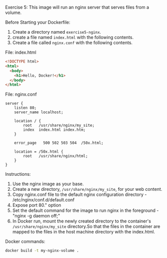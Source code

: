 Exercise 5: This image will run an nginx server that serves files from a volume.

Before Starting your Dockerfile:

1. Create a directory named `exercise5-nginx`.
2. create a file named `index.html` with the following contents.
3. Create a file called `nginx.conf` with the following contents.

File: index.html

```html
<!DOCTYPE html>
<html>
  <body>
    <h1>Hello, Docker!</h1>
  </body>
</html>
```

File: nginx.conf

```nginx
server {
    listen 80;
    server_name localhost;

    location / {
        root   /usr/share/nginx/my_site;
        index  index.html index.htm;
    }

    error_page   500 502 503 504  /50x.html;

    location = /50x.html {
        root   /usr/share/nginx/html;
    }
}
```

Instructions:

1. Use the nginx image as your base.
2. Create a new directory, `/usr/share/nginx/my_site`, for your web content.
3. Copy nginx.conf file to the default nginx configuration directory - /etc/nginx/conf.d/default.conf
4. Expose port 80." option
5. Set the default command for the image to run nginx in the foreground - "nginx -g daemon off;"
6. In Docker run, mount the newly created directory to the container's `/usr/share/nginx/my_site` directory.So that the files in the container are mapped to the files in the host machine directory with the index.html.

Docker commands:

```bash
docker build -t my-nginx-volume .
```
